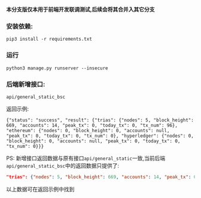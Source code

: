 **本分支版仅本用于前端开发联调测试,后续会将其合并入其它分支**

### 安装依赖:

`pip3 install -r requirements.txt`

### 运行

```
python3 manage.py runserver --insecure
```

### 后端新增接口:

`api/general_static_bsc`

返回示例:

```
{"status": "success", "result": {"trias": {"nodes": 5, "block_height": 669, "accounts": 14, "peak_tx": 0, "today_tx": 0, "tx_num": 96}, "ethereum": {"nodes": 0, "block_height": 0, "accounts": null, "peak_tx": 0, "today_tx": 0, "tx_num": 0}, "hyperledger": {"nodes": 0, "block_height": 0, "accounts": null, "peak_tx": 0, "today_tx": 0, "tx_num": 0}}}
```

PS: 新增接口返回数据与原有接口`api/general_static`一致,当前后端`api/general_static_bsc`中的返回数据只提供了:

```json
"trias": {"nodes": 5, "block_height": 669, "accounts": 14, "peak_tx": 0, "today_tx": 0, "tx_num": 96}

```
以上数据可在返回示例中找到